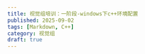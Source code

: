 ```yaml
---
title: 视觉组培训：一阶段-windows下c++环境配置
published: 2025-09-02
tags: [Markdown, C++]
category: 视觉组
draft: true
---
```


